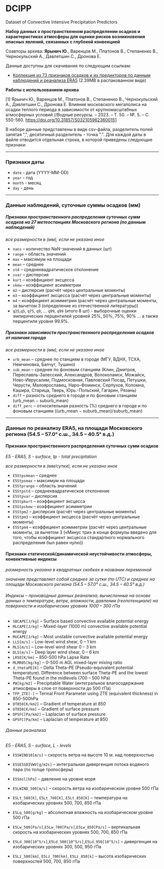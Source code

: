 # DCIPP
Dataset of Convective Intensive Precipitation Predictors

**Набор данных о пространственном распределении осадков и характеристиках атмосферы для оценки рисков возникновения опасных явлений, связанных с глубокой конвекцией**  

Соавторы архива: **Ярынич Ю.**, Варенцов М., Платонов В., Степаненко В., Чернокульский А., Давлетшин С., Дронова Е.


Данные доступны для скачивания по следующим ссылкам:
- [Коллекция из 73 признаков осадков и их предикторов по данным наблюдений и реанализа ERA5](https://disk.yandex.ru/d/mYRN13gpxtEY_A) (2.39MB в распакованном виде)

**Работы с использованием архива**  


[1] Ярынич Ю., Варенцов М., Платонов В., Степаненко В., Чернокульский А., Давлетшин С., Дронова Е. Влияние московского мегаполиса на осадки теплого периода в зависимости от крупномасштабных атмосферных условий //Водные ресурсы. – 2023. – Т. 50. – №. 5. – С. 550-560. https://doi.org/10.31857/S0321059623600151   



В наборе данные представлены в виде csv-файла, разделитель полей запятая ",", десятичный разделитель - точка ".". Для каждой даты в файле отводится отдельная строка, в которой приведены следующие признаки:

------
### Признаки даты
 - `date` - дата (YYYY-MM-DD)
 - `year` - год
 - `month` - месяц
 - `day` - день
------
### Данные наблюдений, суточные суммы осадков (мм)

##### Признаки пространственного распределения суточных сумм осадков на 27 метеостанциях Московского региона (по данным наблюдений)
 *все размерности в (мм), если не указано иное*
 - `nans` – количество NaN-значений в данных (шт)
 - `range` – область значений
 - `max` – максимум на площади
 - `mean` – среднее
 - `std` – среднеквадратическое отклонение
 - `svar` – дисперсия
 - `kurt` – коэффициент эксцесса
 - `skew` – коэффициент асимметрии
 - `m2` – дисперсия (расчёт через центральные моменты)
 - `m3` – коэффициент эксцесса (расчёт через центральные моменты)
 - `m4` – коэффициент асимметрии (расчёт через центральные моменты, за вычетом 3 (определение из отечественной литературы))
 - `q25`,`q5`, `q75`, `q9`, ... `q99`, `q99` (итого 8 шт) - выборочные оценки эмпирических перцентилей уровней 25%, 50%, 75%, 90% ... а также перцентиля уровня 99.9%.

##### Признаки зависимости пространственного распределения осадков от наличия города
 *все размерности в (мм), если не указано иное*
 - `urb_mean` – среднее по станциям в городе (МГУ, ВДНХ, ТСХА, Немчиновка, Балчуг, Тушино)
 - `sub_mean` – среднее по фоновым станциям (Клин, Дмитров, Переславль-Залесский, Александров, Волоколамск, Можайск, Ново-Иерусалим, Подмосковная, Павловский Посад, Петушки, Черусти, Малоярославец, Наро-Фоминск, Серпухов, Коломна, Кашира, Старица, Тверь, Юрь.-Польский, Гагарин, Рязань)
 - `diff` – разность среднего в городе и по фоновым станциям (urb_mean − suburb_mean)
 - `diff_perc` – относительная разность (%) среднего в городе и по фоновым станциям ((urb_mean − suburb_mean)/suburb_mean)

 ------
### Данные по реанализу ERA5, на площади Московского региона (54.5 – 57.0° с.ш., 34.5 – 40.5° в.д.)

#### Признаки пространственного распределения суточных сумм осадков
*E5 - ERA5, S - surface, tp - total precipitation*  

 *все размерности в (мм/сутки), если не указано иное*

 - `E5Stpsmean` – среднее
 - `E5Stpsmax` – максимум на площади
 - `E5Stprange` – область значений
 - `E5Stpstd` – среднеквадратическое отклонение
 - `E5Stpvar` – дисперсия
 - `E5Stpkurt` – коэффициент эксцесса
 - `E5Stpskew` – коэффициент асимметрии
 - `E5Stpm2` – дисперсия (расчёт через центральные моменты)
 - `E5Stpm3` – коэффициент эксцесса (расчёт через центральные моменты)
 - `E5Stpm4` – коэффициент асимметрии (расчёт через центральные моменты, за вычетом 3 («Минус три» в конце формулы введено для того, чтобы коэффициент эксцесса стандартного нормального распределения был равен нулю))

#### Признаки статической/динамической неустойчивости атмосферы, конвективные индексы
*размерность указана в квадратных скобках в названии переменной*   

*значение представляет собой среднее за сутки (по UTC) и среднее на площади Московского региона (54.5 – 57.0° с.ш., 34.5 – 40.5° в.д.)*

###### Индексы – производные данных реанализа, вычисленные на основе данных о температуре, ветре, влажности, давлении (геопотенциале) на поверхности и изобарических уровнях 1000 – 300 гПа

 - `SBCAPE[J/kg]` – Surface based convective available potential energy
 - `MLCAPE[J/kg]` – Mixed-layer (1000 m) convective available potential energy
 - `MUCAPE[J/kg]` – Most unstable convective available potential energy
 - `LLS[m/s]` – Low-level wind shear, 0 – 1 km
 - `MLS[m/s]` – Low-level wind shear 0 – 3 km
 - `DLS[m/s]` – Deep layer wind shear, 0 – 6 km
 - `LR58[K/km]` – 850-500 hPa Lapse Rate
 - `MLMR05[kg/kg]` – 0-500 m AGL mixed-layer mixing ratio
 - `d_thetaPE[K]` – Delta Theta-PE (Pseudo-equivalent potential temperature). Difference between surface Theta-PE and the lowest Theta-PE found in the midlevels (700 – 500 hPa)
 - `PW[kg/m2]` – Precipitable Water (интегральное влагосодержание атмосферы в слое от поверхности до 500 гПа)
 - `TFP_ZTE[-]` – Termal Front Parameter using ZTE (equivalent thickness) in 850-500hPa
 - `DT850[K/km2]` – Gradient of temperature at 850
 - `GT850[K/km]` – Gradient of surface pressure
 - `DPSFC[Pa/km2]` – Laplacian of surface pressure
 - `GPSFC[Pa/km]` – Laplacian of temperature at 850

###### Данные реанализа
*E5 - ERA5, S - surface, L - levels*

 - `E5SWIND10[m/s]` – скорость ветра на высоте 10 м. над поверхностью
 - `E5SE5SDIVWV[g/m2s]` – интегральная дивергенция потока водяного пара (по толще тропосферы)
 - `E5Smsl[hPa]` – давление на уровне моря

 - `E5LWIND_500[m/s]` – скорость ветра на изобарическом уровне 500 гПа
 - `E5Lt_500[K]`, `E5Lt_700[K]`, `E5Lt_850[K]` – температура на изобарических уровнях 500, 700, 850 гПа
 - `E5Lq_500[g/kg]` – абсолютная влажность на изобарическом уровне 500 гПа
 - `E5Lw_500[Pa/s]`,`E5Lw_700[Pa/s]`,`E5Lw_850[Pa/s]` – вертикальная скорость на изобарических уровнях 500, 700, 850 гПа
 - `E5Ld_300[10^5/s]`,`E5Ld_500[10^5/s]`,`E5Ld_950[10^5/s]` – дивергенция на изобарических уровнях 300, 500, 950 гПа
 - `E5Lz_500[km]`, `E5Lz_700[km]`, `E5Lz_850[k]`  – высота изобарических поверхностей 500, 700, 850 гПа
